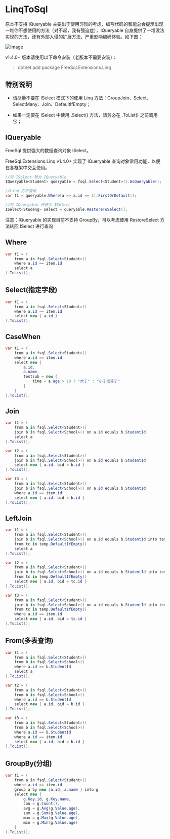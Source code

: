 # LinqToSql
原本不支持 IQueryable 主要出于使用习惯的考虑，编写代码的智能总会提示出现一堆你不想使用的方法（对不起，我有强迫症），IQueryable 自身提供了一堆没法实现的方法，还有外部入侵的扩展方法，严重影响编码体验。如下图：

![image](https://user-images.githubusercontent.com/16286519/57295126-5dd7bd00-70fc-11e9-99c0-d1c46423afa2.png)

v1.4.0+ 版本请使用以下命令安装（老版本不需要安装）：

> dotnet add package FreeSql.Extensions.Linq

## 特别说明

* 请尽量不要在 ISelect 模式下的使用 Linq 方法：GroupJoin、Select、SelectMany、Join、DefaultIfEmpty；

* 如果一定要在 ISelect 中使用 .Select() 方法，请务必在 .ToList() 之前调用它；

## IQueryable

FreeSql 提供强大的数据查询对象 ISelect。

FreeSql.Extensions.Linq v1.4.0+ 实现了 IQueryable 查询对象常用功能，以便在各框架中交互使用。

```csharp
//将 ISelect 转为 IQueryable
IQueryable<Student> queryable = fsql.Select<Student>().AsQueryable();

//Linq 方法查询
var t1 = queryable.Where(a => a.id == 1).FirstOrDefault();

//将 IQueryable 还原为 ISelect
ISelect<Studeng> select = queryable.RestoreToSelect();
```

注意：IQueryable 的实现目前不支持 GroupBy，可以考虑使用 RestoreSelect 方法转回 ISelect 进行查询

## Where
```csharp
var t1 = (
    from a in fsql.Select<Student>()
    where a.id == item.id
    select a
).ToList();
```

## Select(指定字段)
```csharp
var t1 = (
    from a in fsql.Select<Student>()
    where a.id == item.id
    select new { a.id }
).ToList();
```

## CaseWhen
```csharp
var t1 = (
    from a in fsql.Select<Student>()
    where a.id == item.id
    select new {
        a.id,
        a.name,
        testsub = new {
            time = a.age > 10 ? "大于" : "小于或等于"
        }
    }
).ToList();
```

## Join
```csharp
var t1 = (
    from a in fsql.Select<Student>()
    join b in fsql.Select<School>() on a.id equals b.StudentId
    select a
).ToList();

var t2 = (
    from a in fsql.Select<Student>()
    join b in fsql.Select<School>() on a.id equals b.StudentId
    select new { a.id, bid = b.id }
).ToList();

var t3 = (
    from a in fsql.Select<Student>()
    join b in fsql.Select<School>() on a.id equals b.StudentId
    where a.id == item.id
    select new { a.id, bid = b.id }
).ToList();
```

## LeftJoin
```csharp
var t1 = (
    from a in fsql.Select<Student>()
    join b in fsql.Select<School>() on a.id equals b.StudentId into temp
    from tc in temp.DefaultIfEmpty()
    select a
).ToList();

var t2 = (
    from a in fsql.Select<Student>()
    join b in fsql.Select<School>() on a.id equals b.StudentId into temp
    from tc in temp.DefaultIfEmpty()
    select new { a.id, bid = tc.id }
).ToList();

var t3 = (
    from a in fsql.Select<Student>()
    join b in fsql.Select<School>() on a.id equals b.StudentId into temp
    from tc in temp.DefaultIfEmpty()
    where a.id == item.id
    select new { a.id, bid = tc.id }
).ToList();
```

## From(多表查询)
```csharp
var t1 = (
    from a in fsql.Select<Student>()
    from b in fsql.Select<School>()
    where a.id == b.StudentId
    select a
).ToList();

var t2 = (
    from a in fsql.Select<Student>()
    from b in fsql.Select<School>()
    where a.id == b.StudentId
    select new { a.id, bid = b.id }
).ToList();

var t3 = (
    from a in fsql.Select<Student>()
    from b in fsql.Select<School>()
    where a.id == b.StudentId
    where a.id == item.id
    select new { a.id, bid = b.id }
).ToList();
```

## GroupBy(分组)
```csharp
var t1 = (
    from a in fsql.Select<Student>()
    where a.id == item.id
    group a by new {a.id, a.name } into g
    select new {
        g.Key.id, g.Key.name,
        cou = g.Count(),
        avg = g.Avg(g.Value.age),
        sum = g.Sum(g.Value.age),
        max = g.Max(g.Value.age),
        min = g.Min(g.Value.age)
    }
).ToList();
```
